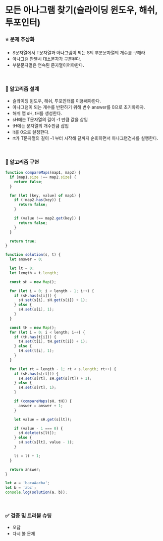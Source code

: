 # 모든 아나그램 찾기(슬라이딩 윈도우, 해쉬, 투포인터)

### :star: 문제 추상화

- S문자열에서 T문자열과 아나그램이 되는 S의 부분문자열의 개수를 구해라
- 아나그램 판별시 대소문자가 구분된다.
- 부분문자열은 연속된 문자열이어야한다.

<br>

### :wrench: 알고리즘 설계

- 슬라이딩 윈도우, 해쉬, 투포인터를 이용해야한다.
- 아나그램이 되는 개수를 반환하기 위해 변수 answer를 0으로 초기화하자.
- 해쉬 맵 sH, tH를 생성한다.
- sH에는 T문자열의 길이 -1 만큼 값을 삽입
- tH에는 문자열의 개수만큼 삽입
- lt를 0으로 설정한다.
- rt가 T문자열의 길이 -1 부터 시작해 끝까지 순회하면서 아나그램검사를 실행한다.

<br>

### :hammer: 알고리즘 구현

```js
function compareMaps(map1, map2) {
  if (map1.size !== map2.size) {
    return false;
  }

  for (let [key, value] of map1) {
    if (!map2.has(key)) {
      return false;
    }

    if (value !== map2.get(key)) {
      return false;
    }
  }

  return true;
}

function solution(s, t) {
  let answer = 0;

  let lt = 0;
  let length = t.length;

  const sH = new Map();

  for (let i = 0; i < length - 1; i++) {
    if (sH.has(s[i])) {
      sH.set(s[i], sH.get(s[i]) + 1);
    } else {
      sH.set(s[i], 1);
    }
  }

  const tH = new Map();
  for (let i = 0; i < length; i++) {
    if (tH.has(t[i])) {
      tH.set(t[i], tH.get(t[i]) + 1);
    } else {
      tH.set(t[i], 1);
    }
  }

  for (let rt = length - 1; rt < s.length; rt++) {
    if (sH.has(s[rt])) {
      sH.set(s[rt], sH.get(s[rt]) + 1);
    } else {
      sH.set(s[rt], 1);
    }

    if (compareMaps(sH, tH)) {
      answer = answer + 1;
    }

    let value = sH.get(s[lt]);

    if (value - 1 === 0) {
      sH.delete(s[lt]);
    } else {
      sH.set(s[lt], value - 1);
    }

    lt = lt + 1;
  }

  return answer;
}

let a = 'bacaAacba';
let b = 'abc';
console.log(solution(a, b));
```

<br>

### ✅ 검증 및 트러블 슈팅

- 오답
- 다시 볼 문제
